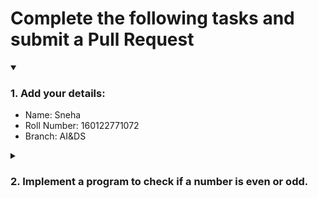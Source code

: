 # Complete the following tasks and submit a Pull Request
<details open>
<summary><h3>1. Add your details: </h3></summary>
<ul>
  <li> Name: Sneha</li>
  <li> Roll Number: 160122771072</li>
  <li> Branch: AI&DS</li>
</ul>
</details>
<details>
<summary><h3> 2. Implement a program to check if a number is even or odd. </h3></summary>
<ul>
  <li> Create a new file in the repository and add your code. </li>
  <li> Use any programming language of your choice. </li>
</ul>
</details>
